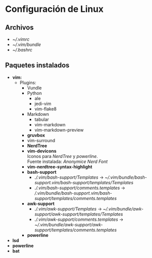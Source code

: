 # Configuración de Linux

## Archivos

- *~/.vimrc*
- *~/.vim/bundle*
- *~/.bashrc*

## Paquetes instalados

- **vim:**
	- Plugins:
		- Vundle
		- Python
			- ale
			- jedi-vim
			- vim-flake8
		- Markdown
			- tabular
			- vim-markdown
			- vim-markdown-preview
		- **gruvbox**
		- vim-surround
		- **NerdTree**
		- **vim-devicons** \
			Iconos para *NerdTree* y *powerline*. \
			Fuente instalada: *Anonymice Nerd Font*
		- **vim-nerdtree-syntax-highlight**
		- **bash-support**
			- *./.vim/bash-support/Templates* -> *~/.vim/bundle/bash-support.vim/bash-support/templates/Templates*
			- *./.vim/bash-support/comments.templates* -> */.vim/bundle/bash-support.vim/bash-support/templates/comments.templates*
		- **awk-support**
			- *./.vim/awk-support/Templates* -> *~/.vim/bundle/awk-support/awk-support/templates/Templates*
			- *./.vim/awk-support/comments.templates* -> *~/.vim/bundle/awk-support/awk-support/templates/comments.templates*
		- **powerline**
- **lsd**
- **powerline**
- **bat**
